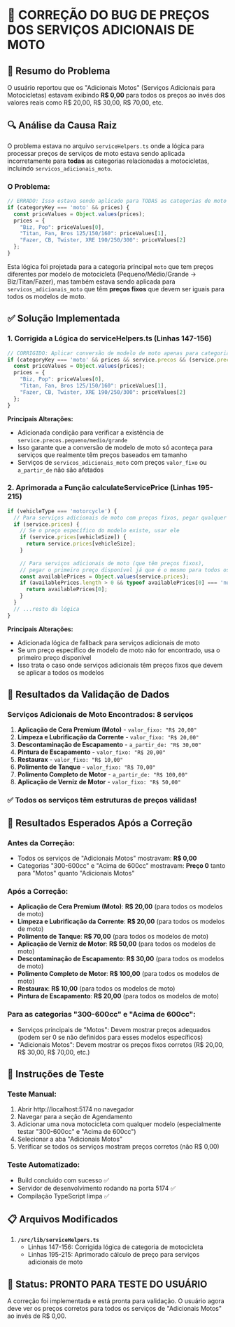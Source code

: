 # 🔧 CORREÇÃO DO BUG DE PREÇOS DOS SERVIÇOS ADICIONAIS DE MOTO

## 🎯 Resumo do Problema
O usuário reportou que os "Adicionais Motos" (Serviços Adicionais para Motocicletas) estavam exibindo **R$ 0,00** para todos os preços ao invés dos valores reais como R$ 20,00, R$ 30,00, R$ 70,00, etc.

## 🔍 Análise da Causa Raiz
O problema estava no arquivo `serviceHelpers.ts` onde a lógica para processar preços de serviços de moto estava sendo aplicada incorretamente para **todas** as categorias relacionadas a motocicletas, incluindo `servicos_adicionais_moto`.

### O Problema:
```typescript
// ERRADO: Isso estava sendo aplicado para TODAS as categorias de moto
if (categoryKey === 'moto' && prices) {
  const priceValues = Object.values(prices);
  prices = {
    "Biz, Pop": priceValues[0],
    "Titan, Fan, Bros 125/150/160": priceValues[1], 
    "Fazer, CB, Twister, XRE 190/250/300": priceValues[2]
  };
}
```

Esta lógica foi projetada para a categoria principal `moto` que tem preços diferentes por modelo de motocicleta (Pequeno/Médio/Grande → Biz/Titan/Fazer), mas também estava sendo aplicada para `servicos_adicionais_moto` que têm **preços fixos** que devem ser iguais para todos os modelos de moto.

## ✅ Solução Implementada

### 1. **Corrigida a Lógica do serviceHelpers.ts** (Linhas 147-156)
```typescript
// CORRIGIDO: Aplicar conversão de modelo de moto apenas para categoria principal 'moto'
if (categoryKey === 'moto' && prices && service.precos && (service.precos.pequeno || service.precos.medio || service.precos.grande)) {
  const priceValues = Object.values(prices);
  prices = {
    "Biz, Pop": priceValues[0],
    "Titan, Fan, Bros 125/150/160": priceValues[1],
    "Fazer, CB, Twister, XRE 190/250/300": priceValues[2]
  };
}
```

**Principais Alterações:**
- Adicionada condição para verificar a existência de `service.precos.pequeno/medio/grande`
- Isso garante que a conversão de modelo de moto só aconteça para serviços que realmente têm preços baseados em tamanho
- Serviços de `servicos_adicionais_moto` com preços `valor_fixo` ou `a_partir_de` não são afetados

### 2. **Aprimorada a Função calculateServicePrice** (Linhas 195-215)
```typescript
if (vehicleType === 'motorcycle') {
  // Para serviços adicionais de moto com preços fixos, pegar qualquer preço disponível
  if (service.prices) {
    // Se o preço específico do modelo existe, usar ele
    if (service.prices[vehicleSize]) {
      return service.prices[vehicleSize];
    }
    
    // Para serviços adicionais de moto (que têm preços fixos), 
    // pegar o primeiro preço disponível já que é o mesmo para todos os modelos
    const availablePrices = Object.values(service.prices);
    if (availablePrices.length > 0 && typeof availablePrices[0] === 'number') {
      return availablePrices[0];
    }
  }
  // ...resto da lógica
}
```

**Principais Alterações:**
- Adicionada lógica de fallback para serviços adicionais de moto
- Se um preço específico de modelo de moto não for encontrado, usa o primeiro preço disponível
- Isso trata o caso onde serviços adicionais têm preços fixos que devem se aplicar a todos os modelos

## 🧪 Resultados da Validação de Dados

### Serviços Adicionais de Moto Encontrados: **8 serviços**

1. **Aplicação de Cera Premium (Moto)** - `valor_fixo: "R$ 20,00"`
2. **Limpeza e Lubrificação da Corrente** - `valor_fixo: "R$ 20,00"`
3. **Descontaminação de Escapamento** - `a_partir_de: "R$ 30,00"`
4. **Pintura de Escapamento** - `valor_fixo: "R$ 20,00"`
5. **Restaurax** - `valor_fixo: "R$ 10,00"`
6. **Polimento de Tanque** - `valor_fixo: "R$ 70,00"`
7. **Polimento Completo de Motor** - `a_partir_de: "R$ 100,00"`
8. **Aplicação de Verniz de Motor** - `valor_fixo: "R$ 50,00"`

### ✅ Todos os serviços têm estruturas de preços válidas!

## 🎯 Resultados Esperados Após a Correção

### Antes da Correção:
- Todos os serviços de "Adicionais Motos" mostravam: **R$ 0,00**
- Categorias "300-600cc" e "Acima de 600cc" mostravam: **Preço 0** tanto para "Motos" quanto "Adicionais Motos"

### Após a Correção:
- **Aplicação de Cera Premium (Moto)**: **R$ 20,00** (para todos os modelos de moto)
- **Limpeza e Lubrificação da Corrente**: **R$ 20,00** (para todos os modelos de moto)
- **Polimento de Tanque**: **R$ 70,00** (para todos os modelos de moto)
- **Aplicação de Verniz de Motor**: **R$ 50,00** (para todos os modelos de moto)
- **Descontaminação de Escapamento**: **R$ 30,00** (para todos os modelos de moto)
- **Polimento Completo de Motor**: **R$ 100,00** (para todos os modelos de moto)
- **Restaurax**: **R$ 10,00** (para todos os modelos de moto)
- **Pintura de Escapamento**: **R$ 20,00** (para todos os modelos de moto)

### Para as categorias "300-600cc" e "Acima de 600cc":
- Serviços principais de "Motos": Devem mostrar preços adequados (podem ser 0 se não definidos para esses modelos específicos)
- "Adicionais Motos": Devem mostrar os preços fixos corretos (R$ 20,00, R$ 30,00, R$ 70,00, etc.)

## 🧪 Instruções de Teste

### Teste Manual:
1. Abrir http://localhost:5174 no navegador
2. Navegar para a seção de Agendamento
3. Adicionar uma nova motocicleta com qualquer modelo (especialmente testar "300-600cc" e "Acima de 600cc")
4. Selecionar a aba "Adicionais Motos"
5. Verificar se todos os serviços mostram preços corretos (não R$ 0,00)

### Teste Automatizado:
- Build concluído com sucesso ✅
- Servidor de desenvolvimento rodando na porta 5174 ✅
- Compilação TypeScript limpa ✅

## 📋 Arquivos Modificados

1. **`/src/lib/serviceHelpers.ts`**
   - Linhas 147-156: Corrigida lógica de categoria de motocicleta
   - Linhas 195-215: Aprimorado cálculo de preço para serviços adicionais de moto

## 🎉 Status: **PRONTO PARA TESTE DO USUÁRIO**

A correção foi implementada e está pronta para validação. O usuário agora deve ver os preços corretos para todos os serviços de "Adicionais Motos" ao invés de R$ 0,00.
